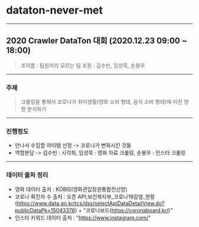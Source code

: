 # dataton-never-met

------------
## 2020 Crawler DataTon 대회 (2020.12.23 09:00 ~ 18:00)
> 조이름 : 팀원끼리 모르는 팀
> 조원 : 김수빈, 임성묵, 손봉우

------------
### 주제
> 크롤링을 통해서 코로나가 취미생활(영화 소비 형태, 음식 소비 형태)에 미친 영향 분석하기 

------------
### 진행정도
* 만나서 수집할 아이템 선정 -> 코로나가 변화시킨 것들
* 역할분담 -> 김수빈 : 시각화, 임성묵 : 영화 자료 크롤링, 손봉우 : 인스타 크롤링

------------
### 데이터 출처 정리
* 영화 데이터 출처 : KOBIS(영화관입장권통합전산망)
* 코로나 확진자 수 출처 : 오픈 API;보건복지부_코로나19감염_현황(https://www.data.go.kr/tcs/dss/selectApiDataDetailView.do?publicDataPk=15043376) + "코로나보드(https://coronaboard.kr/)"
* 인스타 키워드 데이터 출처 : "https://www.instagram.com/"





